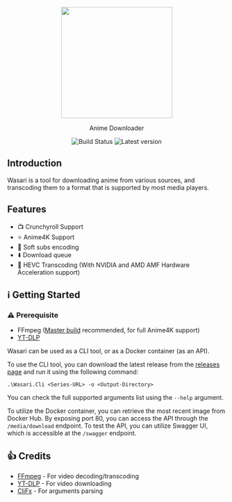 <p align="center">
  <img width="256" align="center" src="/assets/logo/logo.png">
</p>
<p align="center">
  Anime Downloader
</p>
<p align="center">  
  <a style="text-decoration:none" href="https://github.com/redbaty/Wasari/actions/workflows/docker-wasari-cli.yml">
    <img src="https://img.shields.io/github/actions/workflow/status/redbaty/wasari/docker-wasari-cli.yml?branch=next" alt="Build Status" />
  </a>
  <a style="text-decoration:none" href="https://github.com/redbaty/Wasari/releases">
    <img src="https://img.shields.io/github/release/redbaty/wasari.svg?label=Latest%20version&style=flat-square" alt="Latest version" />
  </a>
</p>

## Introduction

Wasari is a tool for downloading anime from various sources, and transcoding them to a format that is supported by most media players.

## Features
* :tv: Crunchyroll Support
* :star: Anime4K Support
* :memo: Soft subs encoding
* :arrow_down: Download queue
* :bullettrain_side: HEVC Transcoding (With NVIDIA and AMD AMF Hardware Acceleration support)

## :information_source: Getting Started

### :warning: Prerequisite
* FFmpeg ([Master build](https://github.com/BtbN/FFmpeg-Builds/releases) recommended, for full Anime4K support)
* [YT-DLP](https://github.com/yt-dlp/yt-dlp)

Wasari can be used as a CLI tool, or as a Docker container (as an API).

To use the CLI tool, you can download the latest release from the [releases page](https://github.com/redbaty/Wasari/releases) and run it using the following command:

`.\Wasari.Cli <Series-URL> -o <Output-Directory>`

You can check the full supported arguments list using the `--help` argument.

To utilize the Docker container, you can retrieve the most recent image from Docker Hub. By exposing port 80, you can access the API through the `/media/download` endpoint. To test the API, you can utilize Swagger UI, which is accessible at the `/swagger` endpoint.

## :+1: Credits

* [FFmpeg](https://git.ffmpeg.org/ffmpeg.git) - For video decoding/transcoding
* [YT-DLP](https://github.com/yt-dlp/yt-dlp) - For video downloading
* [CliFx](https://github.com/Tyrrrz/CliFx) - For arguments parsing
